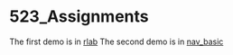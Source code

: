 # 523_Assignments

The first demo is in [rlab](https://ccdd9451.github.io/523_Assignments_Demo/HW0/game.html)
The second demo is in [nav_basic](https://ccdd9451.github.io/523_Assignments_Demo/HW1/game.html)
